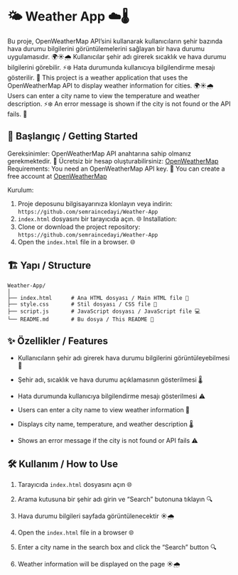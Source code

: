 # 🌤️ Weather App ☁️🌡️

Bu proje, OpenWeatherMap API’sini kullanarak kullanıcıların şehir bazında hava durumu bilgilerini görüntülemelerini sağlayan bir hava durumu uygulamasıdır. 🌍☀️🌧️ Kullanıcılar şehir adı girerek sıcaklık ve hava durumu bilgilerini görebilir. ⚡❄️ Hata durumunda kullanıcıya bilgilendirme mesajı gösterilir. 🚫
This project is a weather application that uses the OpenWeatherMap API to display weather information for cities. 🌍☀️🌧️ Users can enter a city name to view the temperature and weather description. ⚡❄️ An error message is shown if the city is not found or the API fails. 🚫

## 🚀 Başlangıç / Getting Started

Gereksinimler: OpenWeatherMap API anahtarına sahip olmanız gerekmektedir. 🔑 Ücretsiz bir hesap oluşturabilirsiniz: [OpenWeatherMap](https://openweathermap.org/)
Requirements: You need an OpenWeatherMap API key. 🔑 You can create a free account at [OpenWeatherMap](https://openweathermap.org/)

Kurulum:

1. Proje deposunu bilgisayarınıza klonlayın veya indirin: `https://github.com/semraincedayi/Weather-App`
2. `index.html` dosyasını bir tarayıcıda açın. 🌐
   Installation:
3. Clone or download the project repository: `https://github.com/semraincedayi/Weather-App`
4. Open the `index.html` file in a browser. 🌐

## 🏗️ Yapı / Structure

```
Weather-App/
│
├── index.html      # Ana HTML dosyası / Main HTML file 📄
├── style.css       # Stil dosyası / CSS file 🎨
├── script.js       # JavaScript dosyası / JavaScript file 💻
└── README.md       # Bu dosya / This README 📘
```

## ✨ Özellikler / Features

* Kullanıcıların şehir adı girerek hava durumu bilgilerini görüntüleyebilmesi 🌆

* Şehir adı, sıcaklık ve hava durumu açıklamasının gösterilmesi 🌡️

* Hata durumunda kullanıcıya bilgilendirme mesajı gösterilmesi ⚠️

* Users can enter a city name to view weather information 🌆

* Displays city name, temperature, and weather description 🌡️

* Shows an error message if the city is not found or API fails ⚠️

## 🛠️ Kullanım / How to Use

1. Tarayıcıda `index.html` dosyasını açın 🌐

2. Arama kutusuna bir şehir adı girin ve “Search” butonuna tıklayın 🔍

3. Hava durumu bilgileri sayfada görüntülenecektir ☀️🌧️

4. Open the `index.html` file in a browser 🌐

5. Enter a city name in the search box and click the “Search” button 🔍

6. Weather information will be displayed on the page ☀️🌧️
